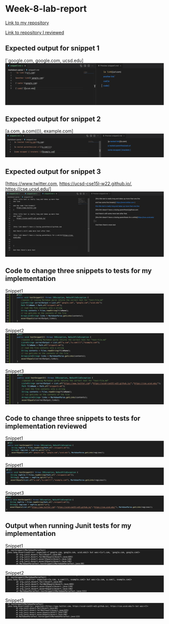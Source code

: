 # Week-8-lab-report

[Link to my repository](https://github.com/h4yuan/markdown-parse)

[Link to repository I reviewed](https://github.com/floatboat/markdown-parse)

## Expected output for snippet 1
[`google.com, google.com, ucsd.edu]
![image](expected1.png)

## Expected output for snippet 2
[a.com, a.com(()), example.com]
![image](expected2.png)

## Expected output for snippet 3
[https://www.twitter.com, https://ucsd-cse15l-w22.github.io/, https://cse.ucsd.edu/]
![image](expected3.png)

## Code to change three snippets to tests for my implementation
Snippet1
![image](toTest1.png)

Snippet2
![image](toTest2.png)

Snippet3
![image](toTest3.png)

## Code to change three snippets to tests for implementation reviewed
Snippet1
![image](toTest2.1.png)

Snippet1
![image](toTest2.2.png)

Snippet3
![image](toTest2.3.png)

## Output when running Junit tests for my implementation
Snippet1
![image](my1.png)

Snippet2
![image](my2.png)

Snippet3
![image](my3.png)